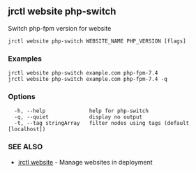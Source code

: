 ## jrctl website php-switch

Switch php-fpm version for website

```
jrctl website php-switch WEBSITE_NAME PHP_VERSION [flags]
```

### Examples

```
jrctl website php-switch example.com php-fpm-7.4
jrctl website php-switch example.com php-fpm-7.4 -q
```

### Options

```
  -h, --help              help for php-switch
  -q, --quiet             display no output
  -t, --tag stringArray   filter nodes using tags (default [localhost])
```

### SEE ALSO

* [jrctl website](jrctl_website.md)	 - Manage websites in deployment

